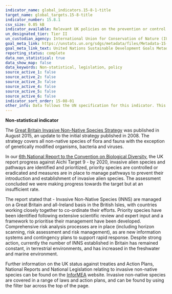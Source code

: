 ```yaml
---
indicator_name: global_indicators.15-8-1-title
target_name: global_targets.15-8-title
indicator_number: 15.8.1
csv_size: 0.05 kB
indicator_available: Relevant UK policies on the prevention or control of invasive alien species
un_designated_tier: Tier II
un_custodian_agency: International Union for Conservation of Nature (IUCN)
goal_meta_link: https://unstats.un.org/sdgs/metadata/files/Metadata-15-08-01.pdf 
goal_meta_link_text: United Nations Sustainable Development Goals Metadata (PDF 4.0 MB)
reporting_status: complete
data_non_statistical: true
data_show_map: false
data_keywords: Non-statistical, legislation, policy
source_active_1: false
source_active_2: false
source_active_3: false
source_active_4: false
source_active_5: false
source_active_6: false
indicator_sort_order: 15-08-01
other_info: Data follows the UN specification for this indicator. This indicator has been identified in collaboration with topic experts.
---
```

**Non-statistical indicator**

The [Great Britain Invasive Non-Native Species Strategy](https://assets.publishing.service.gov.uk/government/uploads/system/uploads/attachment_data/file/455526/gb-non-native-species-strategy-pb14324.pdf) was published in August 2015, an update to the initial strategy published in 2008. The strategy covers all non-native species of flora and fauna with the exception of genetically modified organisms, bacteria and viruses.

In our [6th National Report to the Convention on Biological Diversity](http://data.jncc.gov.uk/data/527ff89f-5f6b-4e06-bde6-b823e0ddcb9a/UK-CBD-6NR-v2-web.pdf), the UK report progress against Aichi Target 9 - by 2020, invasive alien species and pathways are identified and prioritized, priority species are controlled or eradicated and measures are in place to manage pathways to prevent their introduction and establishment of invasive alien species. The assessment concluded we were making progress towards the target but at an insufficient rate.

The report stated that - Invasive Non-Native Species (INNS) are managed on a Great Britain and all-Ireland basis in the British Isles, with countries working closely together to co-ordinate their efforts. Priority species have been identified following extensive scientific review and expert input and a framework to prioritise their management have been developed. Comprehensive risk analysis processes are in place (including horizon scanning, risk assessment and risk management), as are new information systems and contingency plans to support rapid response. Despite strong action, currently the number of INNS established in Britain has remained constant, in terrestrial environments, and has increased in the freshwater and marine environment.  

Further information on the UK status against treaties and Action Plans, National Reports and National Legislation relating to invasive non-native species can be found on the [InforMEA](https://www.informea.org/en/countries/GB/parties) website. Invasive non-native species are covered in a range of laws and action plans, and can be found by using the filter bar across the top of the page. 
